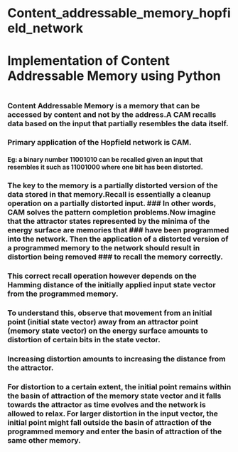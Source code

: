 # Content_addressable_memory_hopfield_network


# Implementation of Content Addressable Memory using Python 
#
#
###  Content Addressable Memory is a memory that can be accessed by content and not by the address.A CAM recalls data based on the input that partially resembles the data itself. 
### Primary application of the Hopfield network is CAM.
#### Eg: a binary number 11001010 can be recalled given an input that resembles it such as 11001000 where one bit has been distorted.
### The key to the memory is a partially distorted version of the data stored in that memory.Recall is essentially a cleanup operation on a partially distorted input. ### In other words, CAM solves the pattern completion problems.Now imagine that the attractor states represented by the minima of the energy surface are memories that ### have been programmed into the network. Then the application of a distorted version  of a programmed memory to the network should result in distortion being removed ### to recall the memory correctly. 
### This correct recall operation however depends on the Hamming distance of the initially applied input state vector from the programmed memory.
### To understand this, observe that movement from an initial point (initial state vector) away from an attractor point (memory state vector) on the energy surface amounts to distortion of certain bits in the state vector. 
### Increasing distortion amounts to increasing the distance from the attractor.
### For distortion to a certain extent, the initial point remains within the basin of attraction of the memory state vector and it falls towards the attractor as time evolves and the network is allowed to relax. For larger distortion in the input vector, the initial point might fall outside the basin of attraction of the programmed memory and enter the basin of attraction of the same other memory.
